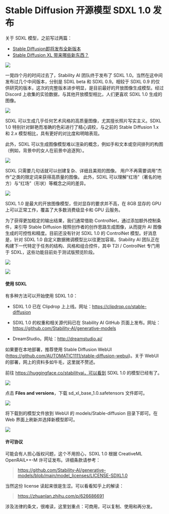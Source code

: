# Stable Diffusion 开源模型 SDXL 1.0 发布

关于 SDXL 模型，之前写过两篇：

* [Stable Diffusion即将发布全新版本](https://mp.weixin.qq.com/s/ZYjLNSa8klhlBOqMiPf-3w)
* [Stable Diffusion XL 带来哪些新东西？](https://mp.weixin.qq.com/s/Bm_JMhD3buAJMIaKszsPag)

![](https://raw.githubusercontent.com/mogoweb/mywritings/master/book_wechat/202307/images/sdxl1.0_01.png)

一晃四个月的时间过去了，Stability AI 团队终于发布了 SDXL 1.0。当然在这中间发布过几个中间版本，分别是 SDXL beta 和 SDXL 0.9。相较于 SDXL 0.9 的仅供研究的版本，这次的完整版本进步明显，是目前最好的开放图像生成模型。经过 Discord 上收集的实验数据，与其他开放模型相比，人们更喜欢 SDXL 1.0 生成的图像。

![](https://raw.githubusercontent.com/mogoweb/mywritings/master/book_wechat/202307/images/sdxl1.0_02.png)

SDXL 可以生成几乎任何艺术风格的高质量图像，尤其擅长照片写实主义。SDXL 1.0 特别针对鲜艳而准确的色彩进行了精心调校，与之前的 Stable Diffusion 1.x 和 2.x 模型相比，具有更好的对比度和明暗表现。

此外，SDXL 可以生成图像模型难以渲染的概念，例如手和文本或空间排列的构图（例如，背景中的女人在前景中追逐狗）。

![](https://raw.githubusercontent.com/mogoweb/mywritings/master/book_wechat/202307/images/sdxl1.0_03.png)

SDXL 只需要几句话就可以创建复杂、详细且美观的图像。 用户不再需要调用“杰作”之类的限定词来获得高质量的图像。 此外，SDXL 可以理解“红场”（著名的地方）与“红场”（形状）等概念之间的差异。

![](https://raw.githubusercontent.com/mogoweb/mywritings/master/book_wechat/202307/images/sdxl1.0_04.png)

SDXL 1.0 是最大的开放图像模型，但对显存的要求并不高，在 8GB 显存的 GPU 上可以正常工作，覆盖了大多数消费级显卡和 GPU 云服务。

为了获得更加稳定的输出结果，我们通常借助 ControlNet，通过添加额外控制条件，来引导 Stable Diffusion 按照创作者的创作思路生成图像，从而提升 AI 图像生成的可控性和精度。目前还没有针对 SDXL 1.0 的 ControlNet 模型。好消息是，针对 SDXL 1.0 自定义数据微调模型比以往更加容易。Stability AI 团队正在构建下一代特定于任务的结构、风格和组合控件，其中 T2I / ControlNet 专门用于 SDXL，这些功能目前处于测试版预览阶段。

![](https://raw.githubusercontent.com/mogoweb/mywritings/master/book_wechat/202307/images/sdxl1.0_06.png)

![](https://raw.githubusercontent.com/mogoweb/mywritings/master/book_wechat/202307/images/sdxl1.0_07.png)

#### 使用 SDXL

有多种方法可以开始使用 SDXL 1.0：

* SDXL 1.0 已在 Clipdrop 上上线。网址：https://clipdrop.co/stable-diffusion

* SDXL 1.0 的权重和相关源代码已在 Stability AI GitHub 页面上发布。网址：https://github.com/Stability-AI/generative-models

* DreamStudio。网址：http://dreamstudio.ai/

如果要在本地部署，推荐使用 Stable Diffusion WebUI (https://github.com/AUTOMATIC1111/stable-diffusion-webui)。关于 WebUI 的部署，网上的资料多如牛毛，这里就不赘述。

前往 https://huggingface.co/stabilityai，可以看到 SDXL 1.0 的模型已经有了。

![](https://raw.githubusercontent.com/mogoweb/mywritings/master/book_wechat/202307/images/sdxl1.0_09.png)

点击 **Files and versions**，下载 sd_xl_base_1.0.safetensors 文件即可。

![](https://raw.githubusercontent.com/mogoweb/mywritings/master/book_wechat/202307/images/sdxl1.0_10.png)

将下载到的模型文件放到 WebUI 的 models/Stable-diffusion 目录下即可。在 Web 界面上刷新并选择新模型即可。

![](https://raw.githubusercontent.com/mogoweb/mywritings/master/book_wechat/202307/images/sdxl1.0_11.png)

#### 许可协议

可能会有人担心版权问题，这个不用担心，SDXL 1.0 根据 CreativeML OpenRAIL++-M 许可证发布。详细条款请参考：

> https://github.com/Stability-AI/generative-models/blob/main/model_licenses/LICENSE-SDXL1.0

当然这份 license 读起来很是生涩。可以看看知乎上的解读：

> https://zhuanlan.zhihu.com/p/626686691

涉及法律的条文，很难读，这里划重点：可商用，可以复制、使用和再分发。

